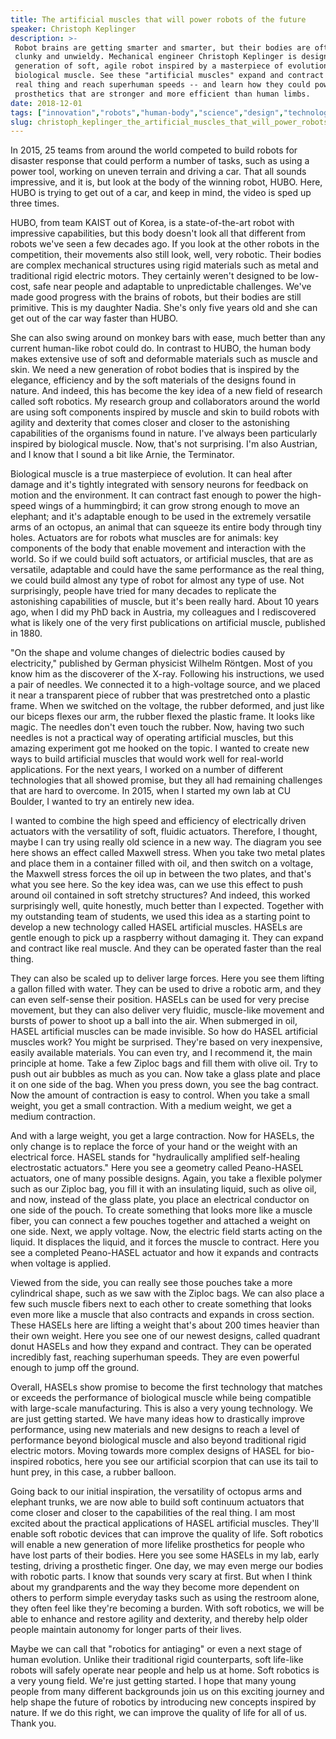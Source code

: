 ```yaml
---
title: The artificial muscles that will power robots of the future
speaker: Christoph Keplinger
description: >-
 Robot brains are getting smarter and smarter, but their bodies are often still
 clunky and unwieldy. Mechanical engineer Christoph Keplinger is designing a new
 generation of soft, agile robot inspired by a masterpiece of evolution:
 biological muscle. See these "artificial muscles" expand and contract like the
 real thing and reach superhuman speeds -- and learn how they could power
 prosthetics that are stronger and more efficient than human limbs.
date: 2018-12-01
tags: ["innovation","robots","human-body","science","design","technology","future","invention","prosthetics","engineering","nature","tedx"]
slug: christoph_keplinger_the_artificial_muscles_that_will_power_robots_of_the_future
---
```


In 2015, 25 teams from around the world competed to build robots for disaster response
that could perform a number of tasks, such as using a power tool, working on uneven
terrain and driving a car. That all sounds impressive, and it is, but look at the body of
the winning robot, HUBO. Here, HUBO is trying to get out of a car, and keep in mind, the
video is sped up three times.

HUBO, from team KAIST out of Korea, is a state-of-the-art robot with impressive
capabilities, but this body doesn't look all that different from robots we've seen a few
decades ago. If you look at the other robots in the competition, their movements also
still look, well, very robotic. Their bodies are complex mechanical structures using rigid
materials such as metal and traditional rigid electric motors. They certainly weren't
designed to be low-cost, safe near people and adaptable to unpredictable challenges. We've
made good progress with the brains of robots, but their bodies are still primitive. This is
my daughter Nadia. She's only five years old and she can get out of the car way faster
than HUBO.

She can also swing around on monkey bars with ease, much better than any current
human-like robot could do. In contrast to HUBO, the human body makes extensive use of soft
and deformable materials such as muscle and skin. We need a new generation of robot bodies
that is inspired by the elegance, efficiency and by the soft materials of the designs
found in nature. And indeed, this has become the key idea of a new field of research
called soft robotics. My research group and collaborators around the world are using soft
components inspired by muscle and skin to build robots with agility and dexterity that
comes closer and closer to the astonishing capabilities of the organisms found in nature.
I've always been particularly inspired by biological muscle. Now, that's not surprising.
I'm also Austrian, and I know that I sound a bit like Arnie, the Terminator.

Biological muscle is a true masterpiece of evolution. It can heal after damage and it's
tightly integrated with sensory neurons for feedback on motion and the environment. It can
contract fast enough to power the high-speed wings of a hummingbird; it can grow strong
enough to move an elephant; and it's adaptable enough to be used in the extremely
versatile arms of an octopus, an animal that can squeeze its entire body through tiny
holes. Actuators are for robots what muscles are for animals: key components of the body
that enable movement and interaction with the world. So if we could build soft actuators,
or artificial muscles, that are as versatile, adaptable and could have the same
performance as the real thing, we could build almost any type of robot for almost any type
of use. Not surprisingly, people have tried for many decades to replicate the astonishing
capabilities of muscle, but it's been really hard. About 10 years ago, when I did my PhD
back in Austria, my colleagues and I rediscovered what is likely one of the very first
publications on artificial muscle, published in 1880.

"On the shape and volume changes of dielectric bodies caused by electricity," published by
German physicist Wilhelm Röntgen. Most of you know him as the discoverer of the X-ray.
Following his instructions, we used a pair of needles. We connected it to a high-voltage
source, and we placed it near a transparent piece of rubber that was prestretched onto a
plastic frame. When we switched on the voltage, the rubber deformed, and just like our
biceps flexes our arm, the rubber flexed the plastic frame. It looks like magic. The
needles don't even touch the rubber. Now, having two such needles is not a practical way of
operating artificial muscles, but this amazing experiment got me hooked on the topic. I
wanted to create new ways to build artificial muscles that would work well for real-world
applications. For the next years, I worked on a number of different technologies that all
showed promise, but they all had remaining challenges that are hard to overcome. In 2015,
when I started my own lab at CU Boulder, I wanted to try an entirely new
idea.

I wanted to combine the high speed and efficiency of electrically driven actuators with
the versatility of soft, fluidic actuators. Therefore, I thought, maybe I can try using
really old science in a new way. The diagram you see here shows an effect called Maxwell
stress. When you take two metal plates and place them in a container filled with oil, and
then switch on a voltage, the Maxwell stress forces the oil up in between the two plates,
and that's what you see here. So the key idea was, can we use this effect to push around
oil contained in soft stretchy structures? And indeed, this worked surprisingly well,
quite honestly, much better than I expected. Together with my outstanding team of
students, we used this idea as a starting point to develop a new technology called HASEL
artificial muscles. HASELs are gentle enough to pick up a raspberry without damaging it.
They can expand and contract like real muscle. And they can be operated faster than the
real thing.

They can also be scaled up to deliver large forces. Here you see them lifting a gallon
filled with water. They can be used to drive a robotic arm, and they can even self-sense
their position. HASELs can be used for very precise movement, but they can also deliver
very fluidic, muscle-like movement and bursts of power to shoot up a ball into the air.
When submerged in oil, HASEL artificial muscles can be made invisible. So how do HASEL
artificial muscles work? You might be surprised. They're based on very inexpensive, easily
available materials. You can even try, and I recommend it, the main principle at home.
Take a few Ziploc bags and fill them with olive oil. Try to push out air bubbles as much
as you can. Now take a glass plate and place it on one side of the bag. When you press
down, you see the bag contract. Now the amount of contraction is easy to control. When you
take a small weight, you get a small contraction. With a medium weight, we get a medium
contraction.

And with a large weight, you get a large contraction. Now for HASELs, the only change is
to replace the force of your hand or the weight with an electrical force. HASEL stands for
"hydraulically amplified self-healing electrostatic actuators." Here you see a geometry
called Peano-HASEL actuators, one of many possible designs. Again, you take a flexible
polymer such as our Ziploc bag, you fill it with an insulating liquid, such as olive oil,
and now, instead of the glass plate, you place an electrical conductor on one side of the
pouch. To create something that looks more like a muscle fiber, you can connect a few
pouches together and attached a weight on one side. Next, we apply voltage. Now, the
electric field starts acting on the liquid. It displaces the liquid, and it forces the
muscle to contract. Here you see a completed Peano-HASEL actuator and how it expands and
contracts when voltage is applied.

Viewed from the side, you can really see those pouches take a more cylindrical shape, such
as we saw with the Ziploc bags. We can also place a few such muscle fibers next to each
other to create something that looks even more like a muscle that also contracts and
expands in cross section. These HASELs here are lifting a weight that's about 200 times
heavier than their own weight. Here you see one of our newest designs, called quadrant
donut HASELs and how they expand and contract. They can be operated incredibly fast,
reaching superhuman speeds. They are even powerful enough to jump off the
ground.

Overall, HASELs show promise to become the first technology that matches or exceeds the
performance of biological muscle while being compatible with large-scale manufacturing.
This is also a very young technology. We are just getting started. We have many ideas how
to drastically improve performance, using new materials and new designs to reach a level
of performance beyond biological muscle and also beyond traditional rigid electric motors.
Moving towards more complex designs of HASEL for bio-inspired robotics, here you see our
artificial scorpion that can use its tail to hunt prey, in this case, a rubber
balloon.

Going back to our initial inspiration, the versatility of octopus arms and elephant
trunks, we are now able to build soft continuum actuators that come closer and closer to
the capabilities of the real thing. I am most excited about the practical applications of
HASEL artificial muscles. They'll enable soft robotic devices that can improve the quality
of life. Soft robotics will enable a new generation of more lifelike prosthetics for
people who have lost parts of their bodies. Here you see some HASELs in my lab, early
testing, driving a prosthetic finger. One day, we may even merge our bodies with robotic
parts. I know that sounds very scary at first. But when I think about my grandparents and
the way they become more dependent on others to perform simple everyday tasks such as
using the restroom alone, they often feel like they're becoming a burden. With soft
robotics, we will be able to enhance and restore agility and dexterity, and thereby help
older people maintain autonomy for longer parts of their lives.

Maybe we can call that "robotics for antiaging" or even a next stage of human evolution.
Unlike their traditional rigid counterparts, soft life-like robots will safely operate
near people and help us at home. Soft robotics is a very young field. We're just getting
started. I hope that many young people from many different backgrounds join us on this
exciting journey and help shape the future of robotics by introducing new concepts
inspired by nature. If we do this right, we can improve the quality of life for all of
us. Thank you.

<!--
ad_duration=3.33
comment_count=16
event="TEDxMileHigh"
external_start_time=0
has_talk_citation=1
intro_duration=11.82
is_subtitle_required="False"
is_talk_featured="True"
language="en"
language_swap="False"
native_language="en"
number_of_related_talks=6
number_of_speakers=1
number_of_subtitled_videos=15
number_of_tags=12
number_of_talk_download_languages=15
number_of_talk_more_resources=0
number_of_talk_recommendations=0
number_of_talks_take_actions=1
post_ad_duration=0.83
published_timestamp="2019-04-16 14:55:13"
recording_date="2018-12-01"
speaker_description="Roboticist, mechanical engineer"
speaker_is_published=1
speaker_name="Christoph Keplinger"
talk_more_resources=[]
talk_name="The artificial muscles that will power robots of the future"
talks_tags=["innovation","robots","human-body","science","design","technology","future","invention","prosthetics","engineering","nature","tedx"]
url_photo_speaker="https://pe.tedcdn.com/images/ted/9d5aec4918cb224e6580306349ba796cdf7cf30c_254x191.jpg"
url_photo_talk="https://s3.amazonaws.com/talkstar-photos/uploads/957698d7-1960-4a74-8147-fea321115e60/ChristophKeplinger_2018X-embed.jpg"
url_webpage="https://www.ted.com/talks/christoph_keplinger_the_artificial_muscles_that_will_power_robots_of_the_future"
video_type_name="TEDx Talk"
-->